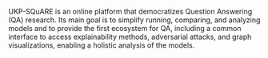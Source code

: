 UKP-SQuARE is an online platform that democratizes Question Answering (QA) research. Its main goal is to simplify running, comparing, and analyzing models and to provide the first ecosystem for QA, including a common interface to access explainability methods, adversarial attacks, and graph visualizations, enabling a holistic analysis of the models.
